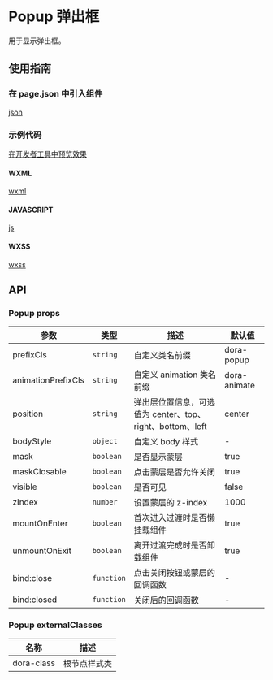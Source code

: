 # Popup 弹出框

用于显示弹出框。

## 使用指南

### 在 page.json 中引入组件

[json](./proscenium/pages/index/index.json ':include :type=code')

### 示例代码

[在开发者工具中预览效果](https://developers.weixin.qq.com/s/ey5yRUmH7buy)

<!-- tabs:start -->

#### **WXML**

[wxml](./proscenium/pages/index/index.wxml ':include :type=code')

#### **JAVASCRIPT**

[js](./proscenium/pages/index/index.js ':include :type=code')

#### **WXSS**

[wxss](./proscenium/pages/index/index.wxss ':include :type=code')

<!-- tabs:end -->

## API

### Popup props

| 参数 | 类型 | 描述 | 默认值 |
| --- | --- | --- | --- |
| prefixCls | `string` | 自定义类名前缀 | dora-popup |
| animationPrefixCls | `string` | 自定义 animation 类名前缀 | dora-animate |
| position | `string` | 弹出层位置信息，可选值为 center、top、right、bottom、left | center |
| bodyStyle | `object` | 自定义 body 样式 | - |
| mask | `boolean` | 是否显示蒙层 | true |
| maskClosable | `boolean` | 点击蒙层是否允许关闭 | true |
| visible | `boolean` | 是否可见 | false |
| zIndex | `number` | 设置蒙层的 z-index | 1000 |
| mountOnEnter | `boolean` | 首次进入过渡时是否懒挂载组件 | true |
| unmountOnExit | `boolean` | 离开过渡完成时是否卸载组件 | true |
| bind:close | `function` | 点击关闭按钮或蒙层的回调函数 | - |
| bind:closed | `function` | 关闭后的回调函数 | - |

### Popup externalClasses

| 名称 | 描述 |
| --- | --- |
| dora-class | 根节点样式类 |
